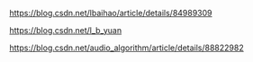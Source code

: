 https://blog.csdn.net/lbaihao/article/details/84989309

https://blog.csdn.net/l_b_yuan

https://blog.csdn.net/audio_algorithm/article/details/88822982
